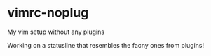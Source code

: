 # vimrc-noplug
My vim setup without any plugins

Working on a statusline that resembles the facny ones from plugins!
